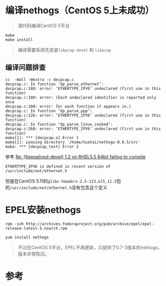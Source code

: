 # 编译nethogs（CentOS 5上未成功）

> 源代码编译CentOS 5平台

```
make
make install
```

> 编译需要系统先安装`libpcap-devel` 和 `libpcap`

## 编译问题排查

```
cc  -Wall -Wextra -c decpcap.c
decpcap.c: In function ‘dp_parse_ethernet’:
decpcap.c:180: error: ‘ETHERTYPE_IPV6’ undeclared (first use in this function)
decpcap.c:180: error: (Each undeclared identifier is reported only once
decpcap.c:180: error: for each function it appears in.)
decpcap.c: In function ‘dp_parse_ppp’:
decpcap.c:226: error: ‘ETHERTYPE_IPV6’ undeclared (first use in this function)
decpcap.c: In function ‘dp_parse_linux_cooked’:
decpcap.c:268: error: ‘ETHERTYPE_IPV6’ undeclared (first use in this function)
make[1]: *** [decpcap.o] Error 1
make[1]: Leaving directory `/home/huatai/nethogs-0.8.5/src'
make: *** [decpcap_test] Error 2
```

参考 [Re: [Keepalived-devel] 1.2 on RHEL5.5 64bit failing to compile ](https://sourceforge.net/p/keepalived/mailman/message/26381638/) 

```
ETHERTYPE_IPV6 is defined in recent version of /usr/include/net/ethernet.h
```

但是在CentOS 5.11的`glibc-headers-2.5-123.el5_11.3`包的`/usr/include/net/ethernet.h`没有包含这个定义

# EPEL安装nethogs

```
rpm -ivh http://archives.fedoraproject.org/pub/archive/epel/epel-release-latest-5.noarch.rpm

yum install nethogs
```

> 不过在CentOS 5平台，EPEL不再更新，只提供了0.7-3版本的nethogs，版本非常陈旧。

# 参考